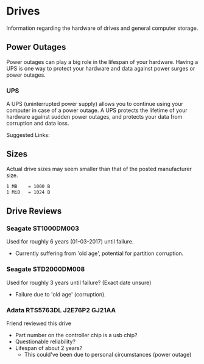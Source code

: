 # Drives

Information regarding the hardware of drives and general computer storage.

## Power Outages

Power outages can play a big role in the lifespan of your hardware.
Having a UPS is one way to protect your hardware and data against power surges or power outages.

### UPS

A UPS (uninterrupted power supply) allows you to continue using your computer in case of
a power outage. A UPS protects the lifetime of your hardware against sudden power outages,
and protects your data from corruption and data loss.

Suggested Links:

## Sizes

Actual drive sizes may seem smaller than that of the posted manufacturer size.

```txt
1 MB    = 1000 B
1 MiB   = 1024 B
```

## Drive Reviews

### Seagate ST1000DM003

Used for roughly 6 years (01-03-2017) until failure.
- Currently suffering from 'old age', potential for partition corruption.

### Seagate STD2000DM008

Used for roughly 3 years until failure? (Exact date unsure)
- Failure due to 'old age' (corruption).

### Adata RTS5763DL J2E76P2 GJ21AA

Friend reviewed this drive

- Part number on the controller chip is a usb chip?
- Questionable reliability?
- Lifespan of about 2 years?
    - This could've been due to personal circumstances (power outage)
